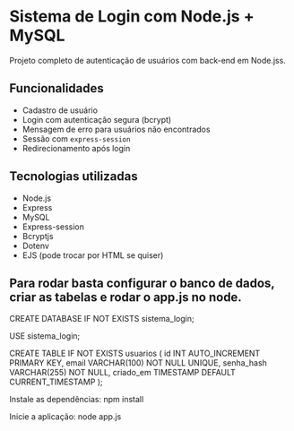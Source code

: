 #  Sistema de Login com Node.js + MySQL

Projeto completo de autenticação de usuários com back-end em Node.jss.

##  Funcionalidades
- Cadastro de usuário
- Login com autenticação segura (bcrypt)
- Mensagem de erro para usuários não encontrados
- Sessão com `express-session`
- Redirecionamento após login


##  Tecnologias utilizadas
- Node.js
- Express
- MySQL
- Express-session
- Bcryptjs
- Dotenv
- EJS (pode trocar por HTML se quiser)

## Para rodar basta configurar o banco de dados, criar as tabelas e rodar o app.js no node.

CREATE DATABASE IF NOT EXISTS sistema_login;

USE sistema_login;

CREATE TABLE IF NOT EXISTS usuarios (
    id INT AUTO_INCREMENT PRIMARY KEY,
    email VARCHAR(100) NOT NULL UNIQUE,
    senha_hash VARCHAR(255) NOT NULL,
    criado_em TIMESTAMP DEFAULT CURRENT_TIMESTAMP
);

Instale as dependências:
npm install


Inicie a aplicação:
node app.js
